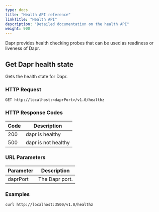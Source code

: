 ```yaml
---
type: docs
title: "Health API reference"
linkTitle: "Health API"
description: "Detailed documentation on the health API"
weight: 900
---
```


Dapr provides health checking probes that can be used as readiness or liveness of Dapr.

## Get Dapr health state

Gets the health state for Dapr.

### HTTP Request

```http
GET http://localhost:<daprPort>/v1.0/healthz
```

### HTTP Response Codes

Code | Description
---- | -----------
200  | dapr is healthy
500  | dapr is not healthy

### URL Parameters

Parameter | Description
--------- | -----------
daprPort | The Dapr port.

### Examples

```shell
curl http://localhost:3500/v1.0/healthz
```


